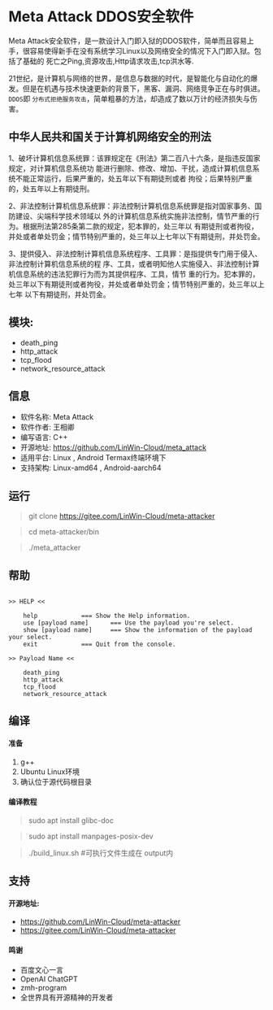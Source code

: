 # Meta Attack DDOS安全软件
Meta Attack安全软件，是一款设计入门即入狱的DDOS软件，简单而且容易上手，很容易使得新手在没有系统学习Linux以及网络安全的情况下入门即入狱。包括了基础的 死亡之Ping,资源攻击,Http请求攻击,tcp洪水等.

21世纪，是计算机与网络的世界，是信息与数据的时代，是智能化与自动化的爆发。但是在机遇与技术快速更新的背景下，黑客、漏洞、网络竞争正在与时俱进。```DDOS```即 ```分布式拒绝服务攻击```，简单粗暴的方法，却造成了数以万计的经济损失与伤害。

## 中华人民共和国关于计算机网络安全的刑法

1、破坏计算机信息系统罪：该罪规定在《刑法》第二百八十六条，是指违反国家规定，对计算机信息系统功
能进行删除、修改、增加、干扰，造成计算机信息系统不能正常运行，后果严重的，处五年以下有期徒刑或者
拘役；后果特别严重的，处五年以上有期徒刑。

2、非法控制计算机信息系统罪：非法控制计算机信息系统罪是指对国家事务、国防建设、尖端科学技术领域以
外的计算机信息系统实施非法控制，情节严重的行为。根据刑法第285条第二款的规定，犯本罪的，处三年以
有期徒刑或者拘役，并处或者单处罚金；情节特别严重的，处三年以上七年以下有期徒刑，并处罚金。


3、提供侵入、非法控制计算机信息系统程序、工具罪：是指提供专门用于侵入、非法控制计算机信息系统的程
序、工具，或者明知他人实施侵入、非法控制计算机信息系统的违法犯罪行为而为其提供程序、工具，情节
重的行为。犯本罪的，处三年以下有期徒刑或者拘役，并处或者单处罚金；情节特别严重的，处三年以上七年
以下有期徒刑，并处罚金。 


## 模块:
- death_ping
- http_attack
- tcp_flood
- network_resource_attack

## 信息
- 软件名称: Meta Attack
- 软件作者: 王相卿
- 编写语言: C++
- 开源地址: https://github.com/LinWin-Cloud/meta_attack
- 适用平台: Linux , Android Termax终端环境下
- 支持架构: Linux-amd64 , Android-aarch64

## 运行
> git clone https://gitee.com/LinWin-Cloud/meta-attacker

> cd meta-attacker/bin

> ./meta_attacker

## 帮助
```

>> HELP <<

    help 			=== Show the Help information.
    use [payload name] 		=== Use the payload you're select.
    show [payload name] 	=== Show the information of the payload your select.
    exit 			=== Quit from the console.

>> Payload Name <<

    death_ping
    http_attack
    tcp_flood
    network_resource_attack

```

## 编译
#### 准备
1. g++
2. Ubuntu Linux环境
3. 确认位于源代码根目录
#### 编译教程
> sudo apt install glibc-doc

> sudo apt install manpages-posix-dev

> ./build_linux.sh #可执行文件生成在 output内


## 支持
#### 开源地址: 
- https://github.com/LinWin-Cloud/meta-attacker
- https://gitee.com/LinWin-Cloud/meta-attacker

#### 鸣谢
- 百度文心一言
- OpenAI ChatGPT
- zmh-program
- 全世界具有开源精神的开发者


